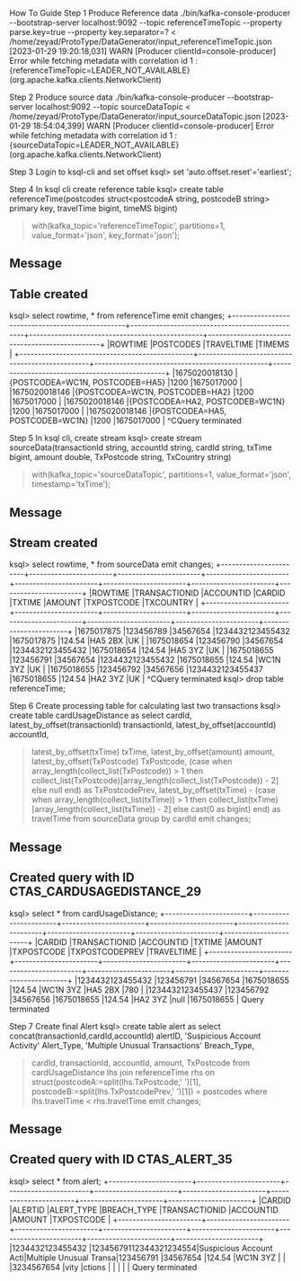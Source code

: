 How To Guide
Step 1
Produce Reference data
./bin/kafka-console-producer --bootstrap-server localhost:9092 --topic referenceTimeTopic --property parse.key=true --property key.separator=? < /home/zeyad/ProtoType/DataGenerator/input_referenceTimeTopic.json
[2023-01-29 19:20:18,031] WARN [Producer clientId=console-producer] Error while fetching metadata with correlation id 1 : {referenceTimeTopic=LEADER_NOT_AVAILABLE} (org.apache.kafka.clients.NetworkClient)

Step 2
Produce source data
./bin/kafka-console-producer --bootstrap-server localhost:9092 --topic sourceDataTopic < /home/zeyad/ProtoType/DataGenerator/input_sourceDataTopic.json
[2023-01-29 18:54:04,399] WARN [Producer clientId=console-producer] Error while fetching metadata with correlation id 1 : {sourceDataTopic=LEADER_NOT_AVAILABLE} (org.apache.kafka.clients.NetworkClient)

Step 3
Login to ksql-cli and set offset
ksql> set 'auto.offset.reset'='earliest';

Step 4
In ksql cli create reference table
ksql> create table referenceTime(postcodes struct<postcodeA string, postcodeB string> primary key, travelTime bigint, timeMS bigint)
>with(kafka_topic='referenceTimeTopic', partitions=1, value_format='json', key_format='json');

Message
---------------
Table created
---------------
ksql> select rowtime, * from referenceTime emit changes;
+------------------------------------------------+------------------------------------------------+------------------------------------------------+------------------------------------------------+
|ROWTIME                                         |POSTCODES                                       |TRAVELTIME                                      |TIMEMS                                          |
+------------------------------------------------+------------------------------------------------+------------------------------------------------+------------------------------------------------+
|1675020018130                                   |{POSTCODEA=WC1N, POSTCODEB=HA5}                 |1200                                            |1675017000                                      |
|1675020018146                                   |{POSTCODEA=WC1N, POSTCODEB=HA2}                 |1200                                            |1675017000                                      |
|1675020018146                                   |{POSTCODEA=HA2, POSTCODEB=WC1N}                 |1200                                            |1675017000                                      |
|1675020018146                                   |{POSTCODEA=HA5, POSTCODEB=WC1N}                 |1200                                            |1675017000                                      |
^CQuery terminated


Step 5
In ksql cli, create stream
ksql> create stream sourceData(transactionId string, accountId string, cardId string, txTime bigint, amount double, TxPostcode string, TxCountry string)
>with(kafka_topic='sourceDataTopic', partitions=1, value_format='json', timestamp='txTime');

Message
----------------
Stream created
----------------
ksql> select rowtime, * from sourceData emit changes;
+-----------------------+-----------------------+-----------------------+-----------------------+-----------------------+-----------------------+-----------------------+-----------------------+
|ROWTIME                |TRANSACTIONID          |ACCOUNTID              |CARDID                 |TXTIME                 |AMOUNT                 |TXPOSTCODE             |TXCOUNTRY              |
+-----------------------+-----------------------+-----------------------+-----------------------+-----------------------+-----------------------+-----------------------+-----------------------+
|1675017875             |123456789              |34567654               |1234432123455432       |1675017875             |124.54                 |HA5 2BX                |UK                     |
|1675018654             |123456790              |34567654               |1234432123455432       |1675018654             |124.54                 |HA5 3YZ                |UK                     |
|1675018655             |123456791              |34567654               |1234432123455432       |1675018655             |124.54                 |WC1N 3YZ               |UK                     |
|1675018655             |123456792              |34567656               |1234432123455437       |1675018655             |124.54                 |HA2 3YZ                |UK                     |
^CQuery terminated
ksql> drop table referenceTime;

Step 6
Create processing table for calculating last two transactions
ksql> create table cardUsageDistance as select cardId, latest_by_offset(transactionId) transactionId, latest_by_offset(accountId) accountId,
>latest_by_offset(txTime) txTime, latest_by_offset(amount) amount, latest_by_offset(TxPostcode) TxPostcode,
>(case when array_length(collect_list(TxPostcode)) > 1 then collect_list(TxPostcode)[array_length(collect_list(TxPostcode)) - 2]
>else null end) as TxPostcodePrev,
>latest_by_offset(txTime) - (case when array_length(collect_list(txTime)) > 1 then collect_list(txTime)[array_length(collect_list(txTime)) - 2] else cast(0 as bigint) end) as travelTime
>from sourceData group by cardId emit changes;

Message
-------------------------------------------------
Created query with ID CTAS_CARDUSAGEDISTANCE_29
-------------------------------------------------
ksql> select * from cardUsageDistance;
+-----------------------+-----------------------+-----------------------+-----------------------+-----------------------+-----------------------+-----------------------+-----------------------+
|CARDID                 |TRANSACTIONID          |ACCOUNTID              |TXTIME                 |AMOUNT                 |TXPOSTCODE             |TXPOSTCODEPREV         |TRAVELTIME             |
+-----------------------+-----------------------+-----------------------+-----------------------+-----------------------+-----------------------+-----------------------+-----------------------+
|1234432123455432       |123456791              |34567654               |1675018655             |124.54                 |WC1N 3YZ               |HA5 2BX                |780                    |
|1234432123455437       |123456792              |34567656               |1675018655             |124.54                 |HA2 3YZ                |null                   |1675018655             |
Query terminated

Step 7
Create final Alert
ksql> create table alert as select concat(transactionId,cardId,accountId) alertID, 'Suspicious Account Activity' Alert_Type, 'Multiple Unusual Transactions' Breach_Type,
>cardId, transactionId, accountId, amount,
>TxPostcode from cardUsageDistance lhs join referenceTime rhs
>on struct(postcodeA:=split(lhs.TxPostcode,' ')[1], postcodeB:=split(lhs.TxPostcodePrev,' ')[1]) = postcodes
>where lhs.travelTime < rhs.travelTime
>emit changes;

Message
-------------------------------------
Created query with ID CTAS_ALERT_35
-------------------------------------
ksql> select * from alert;
+-----------------------+-----------------------+-----------------------+-----------------------+-----------------------+-----------------------+-----------------------+-----------------------+
|CARDID                 |ALERTID                |ALERT_TYPE             |BREACH_TYPE            |TRANSACTIONID          |ACCOUNTID              |AMOUNT                 |TXPOSTCODE             |
+-----------------------+-----------------------+-----------------------+-----------------------+-----------------------+-----------------------+-----------------------+-----------------------+
|1234432123455432       |12345679112344321234554|Suspicious Account Acti|Multiple Unusual Transa|123456791              |34567654               |124.54                 |WC1N 3YZ               |
|                       |3234567654             |vity                   |ctions                 |                       |                       |                       |                       |
Query terminated



